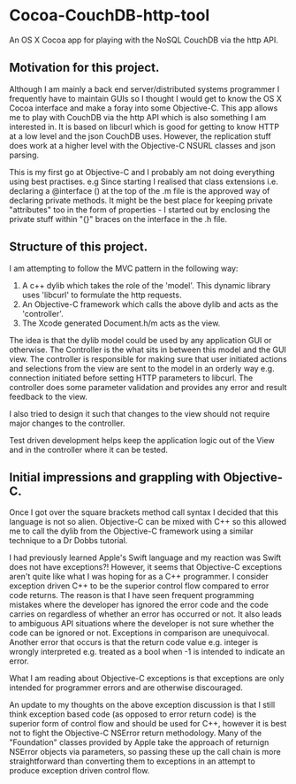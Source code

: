 # Cocoa-CouchDB-http-tool
An OS X Cocoa app for playing with the NoSQL CouchDB via the http API.

## Motivation for this project.
Although I am mainly a back end server/distributed systems programmer I frequently have to maintain GUIs so I thought I would get to know the OS X Cocoa interface and make a foray into some Objective-C. This app allows me to play with CouchDB via the http API which is also something I am interested in. It is based on libcurl which is good for getting to know HTTP at a low level and the json CouchDB uses. However, the replication stuff does work at a higher level with the Objective-C NSURL classes and json parsing.

This is my first go at Objective-C and I probably am not doing everything using best practises. e.g Since starting I realised that class extensions i.e. declaring a @interface <class name>() at the top of the .m file is the approved way of declaring private methods. It might be the best place for keeping private "attributes" too in the form of properties - I started out by enclosing the private stuff within "{}" braces on the interface in the .h file.

## Structure of this project.
I am attempting to follow the MVC pattern in the following way:

1. A c++ dylib which takes the role of the 'model'. This dynamic library uses 'libcurl' to formulate the http requests.
2. An Objective-C framework which calls the above dylib and acts as the 'controller'.
3. The Xcode generated Document.h/m acts as the view.

The idea is that the dylib model could be used by any application GUI or otherwise. The Controller is the what sits in between this model and the GUI view. The controller is responsible for making sure that user initiated actions and selections from the view are sent to the model in an orderly way e.g. connection initiated before setting HTTP parameters to libcurl. The controller does some parameter validation and provides any error and result feedback to the view.

I also tried to design it such that changes to the view should not require major changes to the controller.

Test driven development helps keep the application logic out of the View and in the controller where it can be tested.

## Initial impressions and grappling with Objective-C.
Once I got over the square brackets method call syntax I decided that this language is not so alien. Objective-C can be mixed with C++ so this allowed me to call the dylib from the Objective-C framework using a similar technique to a Dr Dobbs tutorial.

I had previously learned Apple's Swift language and my reaction was Swift does not have exceptions?! However, it seems that Objective-C exceptions aren't quite like what I was hoping for as a C++ programmer. I consider exception driven C++ to be the superior control flow compared to error code returns. The reason is that I have seen frequent programming mistakes where the developer has ignored the error code and the code carries on regardless of whether an error has occurred or not. It also leads to ambiguous API situations where the developer is not sure whether the code can be ignored or not. Exceptions in comparison are unequivocal. Another error that occurs is that the return code value e.g. integer is wrongly interpreted e.g. treated as a bool when -1 is intended to indicate an error.

What I am reading about Objective-C exceptions is that exceptions are only intended for programmer errors and are otherwise discouraged.

An update to my thoughts on the above exception discussion is that I still think exception based code (as opposed to error return code) is the superior form of control flow and should be used for C++, however it is best not to fight the Objective-C NSError return methodology. Many of the "Foundation" classes provided by Apple take the approach of returnign NSError objects via parameters, so passing these up the call chain is more straightforward than converting them to exceptions in an attempt to produce exception driven control flow.
